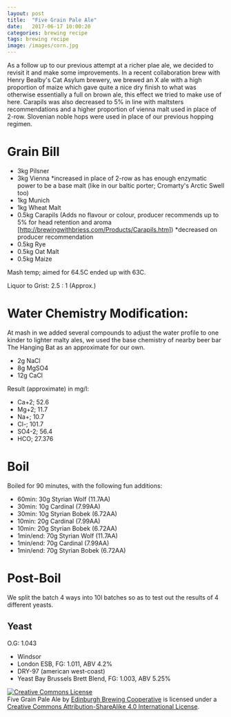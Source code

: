```yaml
---
layout: post
title:  "Five Grain Pale Ale"
date:   2017-06-17 10:00:20
categories: brewing recipe
tags: brewing recipe
image: /images/corn.jpg
---
```


As a follow up to our previous attempt at a richer plae ale, we decided to revisit it and make some improvements. In a recent collaboration brew with Henry Bealby's Cat Asylum brewery, we brewed an X ale with a high proportion of maize which gave quite a nice dry finish to what was otherwise essentially a full on brown ale, this effect we tried to make use of here. Carapils was also decreased to 5% in line with maltsters recommendations and a higher proportion of vienna malt used in place of 2-row. Slovenian noble hops were used in place of our previous hopping regimen.

Grain Bill
==========

- 3kg Pilsner
- 3kg Vienna *increased in place of 2-row as has enough enzymatic power to be a base malt (like in our baltic porter; Cromarty's Arctic Swell too)
- 1kg Munich
- 1kg Wheat Malt
- 0.5kg Carapils (Adds no flavour or colour, producer recommends up to 5% for head retention and aroma [http://brewingwithbriess.com/Products/Carapils.htm]) *decreased on producer recommendation
- 0.5kg Rye
- 0.5kg Oat Malt
- 0.5kg Maize

Mash temp; aimed for 64.5C ended up with 63C.

Liquor to Grist: 2.5 : 1 (Approx.)

Water Chemistry Modification:
=============================

At mash in we added several compounds to adjust the water profile to one kinder to lighter malty ales, we used the base chemistry of nearby beer bar The Hanging Bat as an approximate for our own.

- 2g NaCl
- 8g MgSO4
- 12g CaCl

Result (approximate) in mg/l:

- Ca+2; 52.6
- Mg+2; 11.7
- Na+; 10.7
- Cl-; 101.7
- SO4-2; 56.4
- HCO; 27.376

Boil
====

Boiled for 90 minutes, with the following fun additions:

- 60min: 30g Styrian Wolf (11.7AA)
- 30min: 10g Cardinal (7.99AA)
- 30min: 10g Styrian Bobek (6.72AA)
- 10min: 20g Cardinal (7.99AA)
- 10min: 20g Styrian Bobek (6.72AA)
- 1min/end: 70g Styrian Wolf (11.7AA)
- 1min/end: 70g Cardinal (7.99AA)
- 1min/end: 70g Styrian Bobek (6.72AA)

Post-Boil
=========

We split the batch 4 ways into 10l batches so as to test out the results of 4 different yeasts.

Yeast
-----

O.G: 1.043

- Windsor
- London ESB, FG: 1.011, ABV 4.2%
- DRY-97 (american west-coast)
- Yeast Bay Brussels Brett Blend, FG: 1.003, ABV 5.25%

<a rel="license" href="http://creativecommons.org/licenses/by-sa/4.0/"><img alt="Creative Commons License" style="border-width:0" src="https://i.creativecommons.org/l/by-sa/4.0/88x31.png" /></a><br /><span xmlns:dct="http://purl.org/dc/terms/" href="http://purl.org/dc/dcmitype/Text" property="dct:title" rel="dct:type">Five Grain Pale Ale</span> by <a xmlns:cc="http://creativecommons.org/ns#" href="https://edinburgh-brewing-cooperative.github.io" property="cc:attributionName" rel="cc:attributionURL">Edinburgh Brewing Cooperative</a> is licensed under a <a rel="license" href="http://creativecommons.org/licenses/by-sa/4.0/">Creative Commons Attribution-ShareAlike 4.0 International License</a>.
